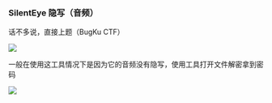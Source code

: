 ### SilentEye 隐写（音频）

话不多说，直接上题（BugKu CTF）

![](https://pic1.imgdb.cn/item/677f890bd0e0a243d4f286e3.jpg)

一般在使用这工具情况下是因为它的音频没有隐写，使用工具打开文件解密拿到密码

![](https://pic1.imgdb.cn/item/677f8913d0e0a243d4f286e5.jpg)